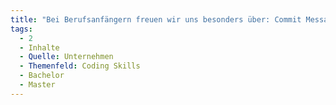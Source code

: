 ```yaml
---
title: "Bei Berufsanfängern freuen wir uns besonders über: Commit Messages geschrieben + gelesen haben/dokumentieren können"
tags:
  - 2
  - Inhalte
  - Quelle: Unternehmen
  - Themenfeld: Coding Skills
  - Bachelor
  - Master
---
```

